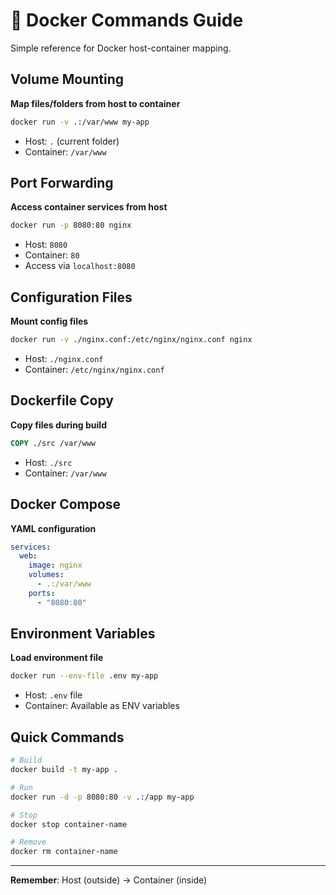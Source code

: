 # 🐳 Docker Commands Guide

Simple reference for Docker host-container mapping.

## Volume Mounting

**Map files/folders from host to container**

```bash
docker run -v .:/var/www my-app
```

- Host: `.` (current folder)
- Container: `/var/www`

## Port Forwarding

**Access container services from host**

```bash
docker run -p 8080:80 nginx
```

- Host: `8080`
- Container: `80`
- Access via `localhost:8080`

## Configuration Files

**Mount config files**

```bash
docker run -v ./nginx.conf:/etc/nginx/nginx.conf nginx
```

- Host: `./nginx.conf`
- Container: `/etc/nginx/nginx.conf`

## Dockerfile Copy

**Copy files during build**

```dockerfile
COPY ./src /var/www
```

- Host: `./src`
- Container: `/var/www`

## Docker Compose

**YAML configuration**

```yaml
services:
  web:
    image: nginx
    volumes:
      - .:/var/www
    ports:
      - "8080:80"
```

## Environment Variables

**Load environment file**

```bash
docker run --env-file .env my-app
```

- Host: `.env` file
- Container: Available as ENV variables

## Quick Commands

```bash
# Build
docker build -t my-app .

# Run
docker run -d -p 8080:80 -v .:/app my-app

# Stop
docker stop container-name

# Remove
docker rm container-name
```

---

**Remember**: Host (outside) → Container (inside)